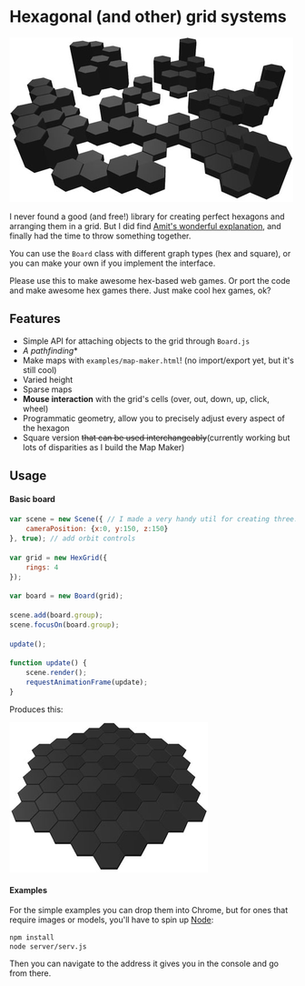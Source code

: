# Hexagonal (and other) grid systems

![screenshot](hex-grid.jpg)

I never found a good (and free!) library for creating perfect hexagons and arranging them in a grid. But I did find [Amit's wonderful explanation](http://www.redblobgames.com/grids/hexagons/), and finally had the time to throw something together.

You can use the `Board` class with different graph types (hex and square), or you can make your own if you implement the interface.

Please use this to make awesome hex-based web games. Or port the code and make awesome hex games there. Just make cool hex games, ok?

## Features

- Simple API for attaching objects to the grid through `Board.js`
- **A* pathfinding**
- Make maps with `examples/map-maker.html`! (no import/export yet, but it's still cool)
- Varied height
- Sparse maps
- **Mouse interaction** with the grid's cells (over, out, down, up, click, wheel)
- Programmatic geometry, allow you to precisely adjust every aspect of the hexagon
- Square version ~~that can be used interchangeably~~(currently working but lots of disparities as I build the Map Maker)

## Usage

#### Basic board

```javascript
var scene = new Scene({ // I made a very handy util for creating three.js scenes quickly
	cameraPosition: {x:0, y:150, z:150}
}, true); // add orbit controls

var grid = new HexGrid({
	rings: 4
});

var board = new Board(grid);

scene.add(board.group);
scene.focusOn(board.group);

update();

function update() {
	scene.render();
	requestAnimationFrame(update);
}
```
Produces this:

![screenshot](hex-grid-basic.jpg)

#### Examples

For the simple examples you can drop them into Chrome, but for ones that require images or models, you'll have to spin up [Node](http://nodejs.org/):
```
npm install
node server/serv.js
```
Then you can navigate to the address it gives you in the console and go from there.